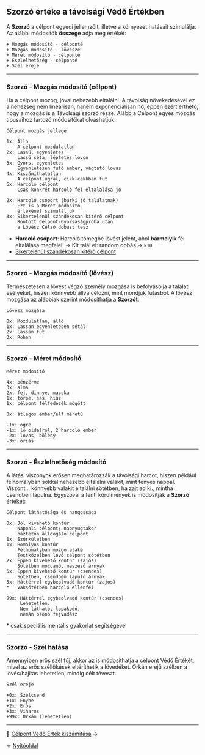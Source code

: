 ## Szorzó értéke a távolsági Védő Értékben

A **Szorzó** a célpont egyedi jellemzőit, illetve a környezet hatásait szimulálja. Az alábbi módosítók **összege** adja meg értékét:

```
+ Mozgás módosító - célponté
+ Mozgás módosító - lövészé❕
+ Méret módosító - célponté
+ Észlelhetőség - célponté
+ Szél ereje
```

---
### Szorzó - Mozgás módosító (célpont)

Ha a célpont mozog, jóval nehezebb eltalálni. A távolság növekedésével ez a nehézség nem lineárisan, hanem exponenciálisan nő, éppen ezért érthető, hogy a mozgás is a Távolsági szorzó része. Alább a Célpont egyes mozgás típusaihoz tartozó módosítókat olvashatjuk.

```
Célpont mozgás jellege

1x: Álló
    A célpont mozdulatlan
2x: Lassú, egyenletes
    Lassú séta, léptetés lovon
3x: Gyors, egyenletes
    Egyenletesen futó ember, vágtató lovas
4x: Kiszámíthatatlan
    A célpont ugrál, cikk-cakkban fut
5x: Harcoló célpont
    Csak konkrét harcoló fél eltalálása jó

2x: Harcoló csoport (bárki jó találatnak)
    Ezt is a Méret módosító
    értékénél szimuláljuk
3x: Sikertelenül szándékosan kitérő célpont
    Rontott Célpont-Gyorsaságpróba után
    a Lövész Célzó dobást tesz
```

- **Harcoló csoport**: Harcoló tömegbe lövést jelent, ahol **bármelyik** fél eltalálása megfelel.
  → Kit talál el: random dobás → `k10`
- [Sikertelenül szándékosan kitérő célpont](szituaciok/kiteres_loves_elol_sikertelen.md)

---
### Szorzó - Mozgás módosító (lövész)

Természetesen a lövést végző személy mozgása is befolyásolja a találati esélyeket, hiszen könnyebb állva célozni, mint mondjuk futásból. A lövész mozgása az alábbiak szerint módosíthatja a **Szorzót**:

```
Lövész mozgása

0x: Mozdulatlan, álló
1x: Lassan egyenletesen sétál
2x: Lassan fut
3x: Rohan
```

---
### Szorzó - Méret módosító

```
Méret módosító

4x: pénzérme
3x: alma
2x: fej, dinnye, macska
1x: törpe, sas, hiúz
1x: célpont félfedezék mögött

0x: átlagos ember/elf méretű

-1x: ogre
-1x: ló oldalról, 2 harcoló ember
-2x: lovas, bölény
-3x: óriás
```

---
### Szorzó - Észlelhetőség módosító

A látási viszonyok erősen meghatározzák a távolsági harcot, hiszen például félhomályban sokkal nehezebb eltalálni valakit, mint fényes nappal. Viszont... könnyebb valakit eltalálni sötétben, ha zajt ad ki., mintha csendben lapulna. Egyszóval a fenti körülmények is módosítják a **Szorzó** értékét:

```
Célpont láthatósága és hangossága

0x: Jól kivehető kontúr
    Nappali célpont; napnyugtakor
    háztetőn álldogáló célpont
1x: Szürkületben
1x: Homályos kontúr
    Félhomályban mozgó alaké
    Testközelben levő célpont sötétben
2x: Éppen kivehető kontúr (zajos)
    Sötétben moccanó, neszező árnyak
5x: Éppen kivehető kontúr (csendes)
    Sötétben, csendben lapuló árnyak
5x: Háttérrel egybeolvadó kontúr (zajos)
*   Vaksötétben harcoló ellenfél

99x: Háttérrel egybeolvadó kontúr (csendes)
     Lehetetlen.
     Nem látható, lopakodó,
     némán osonó fejvadász
```

\* csak speciális mentális gyakorlat segítségével

---
### Szorzó - Szél hatása

Amennyiben erős szél fúj, akkor az is módosíthatja a célpont Védő Értékét, mivel az erős széllökések eltéríthetik a lövedéket. Orkán erejű szélben a lövés/hajítás lehetetlen, mindig célt téveszt.

```
Szél ereje

+0x: Szélcsend
+1x: Enyhe
+2x: Erős
+3x: Viharos
+99x: Orkán (lehetetlen)
```

---

🔗 [Célpont Védő Érték kiszámítása](074_tavharc_celpont_vedo_ertek.md) →

⚜️ [Nyitóoldal](start.md#7-t%C3%A1vols%C3%A1gi-harcrendszer-)
